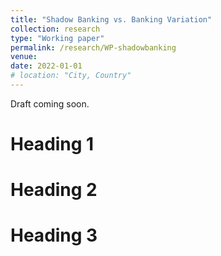 ```yaml
---
title: "Shadow Banking vs. Banking Variation"
collection: research
type: "Working paper"
permalink: /research/WP-shadowbanking
venue: 
date: 2022-01-01
# location: "City, Country"
---
```


Draft coming soon.

Heading 1
======

Heading 2
======

Heading 3
======
